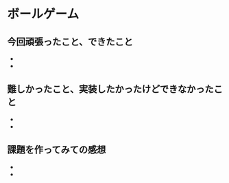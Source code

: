 <!-- readme.md -->
# ボールゲーム
## 今回頑張ったこと、できたこと
- 
- 

## 難しかったこと、実装したかったけどできなかったこと
- 
- 

## 課題を作ってみての感想
- 
- 
